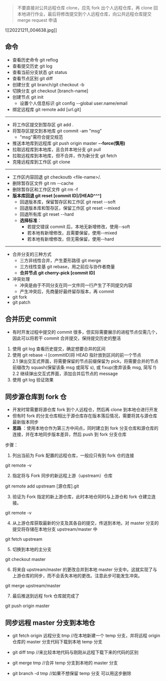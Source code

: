 > 不要直接对公共远程仓库 clone，应先 fork 出个人远程仓库，再 clone 回本地进行作业，最后将修改提交到个人远程仓库，向公共远程仓库提交 merge request 申请

![[20221211_004638.jpg]]

## 命令

- 查看历史命令 git reflog
- 查看提交历史 git log
- 查看当前分支状态 git status
- 查看节点区别 git diff
- 创建分支 git branch/git checkout -b
- 切换分支 git checkout \[branch-name\]
- 创建节点 git init
  - 设置个人信息标识 git config --global user.name/email
- 绑定远程库 git remote add \[url.git\]

---

- 将工作区提交到暂存区 git add .
- 将暂存区提交到本地库 git commit -am "msg"
  - "msg"需符合提交规范
- 推送本地库到远程库 git push origin master **--force(慎用)**
- 拉取远程库到本地库，且合并本地分支 git pull
- 拉取远程库到本地库，但不合并，作为新分支 git fetch
- 克隆远程库到工作区 git clone

---

- 工作区内容回退 git checkoutb \<file-name\>/.
- 删除暂存区文件 git rm --cache
- 删除暂存区和工作区文件 git rm -f
- **版本库回退 git reset \[commit ID\]/\[HEAD^^^\]**
  - 回退版本库，保留暂存区和工作区 git reset --soft
  - 回退版本库和暂存区，保留工作区 git reset --mixed
  - 回退所有库 git reset --hard
  - **选择标准**：
    - 若提交错误 commit 后，本地无新增修改，使用--soft
    - 若本地有新增修改，且需要保留，使用--mixed
    - 若本地有新增修改，但无需保留，使用--hard

---

- 合并分支的三种方式
  - 三方非线性合并，产生菱形路径 git merge
  - 三方线性变基 git rebase，用之前应与协作者商量
  - **合并节点 git cherry-pick \[commit ID\]**
- 冲突处理
  - 冲突是由于不同分支在同一文件同一行产生了不同提交内容
  - 产生冲突后，先商量好最终留存版本，再 commit
- git fork
- git patch

## 合并历史 commit

- 有时开发过程中提交的 commit 很多，但实际需要展示的进程节点仅需几个，因此可以将若干 commit 合并提交，保持提交历史的整洁

1. 使用 git log 查看历史提交，确定想要合并的区间
2. 使用 git rebase -i \[commitID\]将 HEAD 指针放到区间的前一个节点  
   2.1 弹出交互式界面，将需要保留的节点前缀保留为 pick，将需要合并的节点前缀改为 squash(保留该条 msg 或简写 s), 或 fixup(舍弃该条 msg, 简写 f)
   2.2 继续弹出交互式界面，添加合并后节点的 message
3. 使用 git log 验证效果

## 同步源仓库到 fork 仓

- 开发时常需要将源仓库 fork 到个人远程仓，然后再 clone 到本地仓进行开发
- 但有时 fork 的分支仓库相比于源仓库存在版本落后情况，需要将其与源仓库最新版本同步
- **思路** ：使用本地仓作为第三方中间点，同时建立到 fork 分支仓库和源仓库的连接，并在本地同步版本差异，然后 push 到 fork 分支仓库

步骤：

1. 列出当前为 Fork 配置的远程仓库，一般应只有到 fork 仓的连接

git remote -v

2. 指定将与 Fork 同步的新远程上游（upstream）仓库

git remote add upstream \[源仓库\].git

3. 验证为 Fork 指定的新上游仓库，此时本地仓同时与上游仓和 fork 仓建立连接。

git remote -v

4. 从上游仓库获取最新的分支及其各自的提交，传送到本地，对 master 分支的提交将存储在本地分支 upstream/master 中

git fetch upstream

5. 切换到本地的主分支

git checkout master

6. 将来自 upstream/master 的更改合并到本地 master 分支中。这就实现了与上游仓库的同步，而不会丢失本地的更改。注意此步可能发生冲突。

git merge upstream/master

7. 最后推送到远程 fork 仓库就完成了

git push origin master

## 同步远程 master 分支到本地仓

- git fetch origin 远程分支:tmp //在本地新建一个 temp 分支，并将远程 origin 仓库的 master 分支代码下载到本地 temp 分支
- git diff tmp //来比较本地代码与刚刚从远程下载下来的代码的区别
- git merge tmp //合并 temp 分支到本地的 master 分支

- git branch -d tmp //如果不想保留 temp 分支 可以用这步删除
